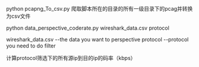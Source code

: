 
python pcapng_To_csv.py
爬取脚本所在的目录的所有一级目录下的pcag并转换为csv文件


python data_perspective_coderate.py wireshark_data.csv protocol

 wireshark_data.csv --the data you want to perspective
 protocol --protocol you need to do filter

计算protocol筛选下的所有源ip到目的ip的码率（kbps）
